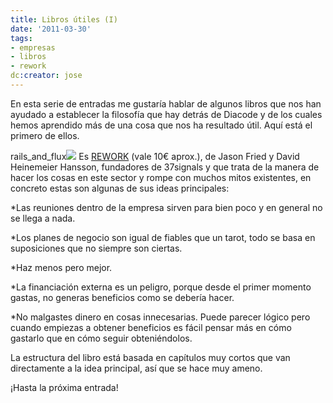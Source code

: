 ```yaml
---
title: Libros útiles (I)
date: '2011-03-30'
tags:
- empresas
- libros
- rework
dc:creator: jose
---
```


En esta serie de entradas me gustaría hablar de algunos libros que nos han ayudado a establecer la filosofía que hay detrás de Diacode y de los cuales hemos aprendido más de una cosa que nos ha resultado útil. Aquí está el primero de ellos.


rails_and_flux![](http://blog.diacode.com/wp-content/uploads/2011/03/rework.jpg)
Es 
[REWORK](http://www.amazon.com/Rework-Jason-Fried/dp/0307463745/ref=sr_1_1?ie=UTF8&qid=1301426071&sr=8-1) (vale 10€ aprox.), de Jason Fried y David Heinemeier Hansson, fundadores de 37signals y que trata de la manera de hacer los cosas en este sector y rompe con muchos mitos existentes, en concreto estas son algunas de sus ideas principales:

*Las reuniones dentro de la empresa sirven para bien poco y en general no se llega a nada.

	
*Los planes de negocio son igual de fiables que un tarot, todo se basa en suposiciones que no siempre son ciertas.

	
*Haz menos pero mejor.


*La financiación externa es un peligro, porque desde el primer momento gastas, no generas beneficios como se debería hacer.


*No malgastes dinero en cosas innecesarias. Puede parecer lógico pero cuando empiezas a obtener beneficios es fácil pensar más en cómo gastarlo que en cómo seguir obteniéndolos.


La estructura del libro está basada en capítulos muy cortos que van directamente a la idea principal, así que se hace muy ameno.


¡Hasta la próxima entrada!

